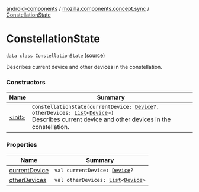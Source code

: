 [android-components](../../index.md) / [mozilla.components.concept.sync](../index.md) / [ConstellationState](./index.md)

# ConstellationState

`data class ConstellationState` [(source)](https://github.com/mozilla-mobile/android-components/blob/master/components/concept/sync/src/main/java/mozilla/components/concept/sync/Devices.kt#L99)

Describes current device and other devices in the constellation.

### Constructors

| Name | Summary |
|---|---|
| [&lt;init&gt;](-init-.md) | `ConstellationState(currentDevice: `[`Device`](../-device/index.md)`?, otherDevices: `[`List`](https://kotlinlang.org/api/latest/jvm/stdlib/kotlin.collections/-list/index.html)`<`[`Device`](../-device/index.md)`>)`<br>Describes current device and other devices in the constellation. |

### Properties

| Name | Summary |
|---|---|
| [currentDevice](current-device.md) | `val currentDevice: `[`Device`](../-device/index.md)`?` |
| [otherDevices](other-devices.md) | `val otherDevices: `[`List`](https://kotlinlang.org/api/latest/jvm/stdlib/kotlin.collections/-list/index.html)`<`[`Device`](../-device/index.md)`>` |
